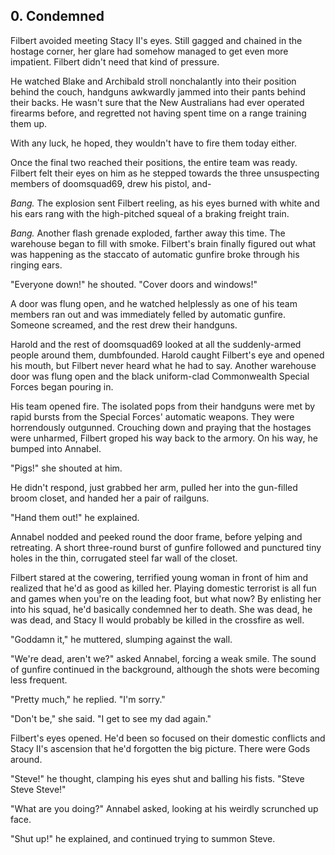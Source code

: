 ## 0. Condemned

Filbert avoided meeting Stacy II's eyes. Still gagged and chained in the hostage corner, her glare had somehow managed to get even more impatient. Filbert didn't need that kind of pressure.

He watched Blake and Archibald stroll nonchalantly into their position behind the couch, handguns awkwardly jammed into their pants behind their backs. He wasn't sure that the New Australians had ever operated firearms before, and regretted not having spent time on a range training them up.

With any luck, he hoped, they wouldn't have to fire them today either.

Once the final two reached their positions, the entire team was ready. Filbert felt their eyes on him as he stepped towards the three unsuspecting members of doomsquad69, drew his pistol, and-

_Bang._ The explosion sent Filbert reeling, as his eyes burned with white and his ears rang with the high-pitched squeal of a braking freight train.

_Bang._ Another flash grenade exploded, farther away this time. The warehouse began to fill with smoke. Filbert's brain finally figured out what was happening as the staccato of automatic gunfire broke through his ringing ears.

"Everyone down!" he shouted. "Cover doors and windows!"

A door was flung open, and he watched helplessly as one of his team members ran out and was immediately felled by automatic gunfire. Someone screamed, and the rest drew their handguns.

Harold and the rest of doomsquad69 looked at all the suddenly-armed people around them, dumbfounded. Harold caught Filbert's eye and opened his mouth, but Filbert never heard what he had to say. Another warehouse door was flung open and the black uniform-clad Commonwealth Special Forces began pouring in.

His team opened fire. The isolated pops from their handguns were met by rapid bursts from the Special Forces' automatic weapons. They were horrendously outgunned. Crouching down and praying that the hostages were unharmed, Filbert groped his way back to the armory. On his way, he bumped into Annabel.

"Pigs!" she shouted at him.

He didn't respond, just grabbed her arm, pulled her into the gun-filled broom closet, and handed her a pair of railguns.

"Hand them out!" he explained.

Annabel nodded and peeked round the door frame, before yelping and retreating. A short three-round burst of gunfire followed and punctured tiny holes in the thin, corrugated steel far wall of the closet.

Filbert stared at the cowering, terrified young woman in front of him and realized that he'd as good as killed her. Playing domestic terrorist is all fun and games when you're on the leading foot, but what now? By enlisting her into his squad, he'd basically condemned her to death. She was dead, he was dead, and Stacy II would probably be killed in the crossfire as well.

"Goddamn it," he muttered, slumping against the wall.

"We're dead, aren't we?" asked Annabel, forcing a weak smile. The sound of gunfire continued in the background, although the shots were becoming less frequent.

"Pretty much," he replied. "I'm sorry."

"Don't be," she said. "I get to see my dad again."

Filbert's eyes opened. He'd been so focused on their domestic conflicts and Stacy II's ascension that he'd forgotten the big picture. There were Gods around.

"Steve!" he thought, clamping his eyes shut and balling his fists. "Steve Steve Steve!"

"What are you doing?" Annabel asked, looking at his weirdly scrunched up face.

"Shut up!" he explained, and continued trying to summon Steve.
